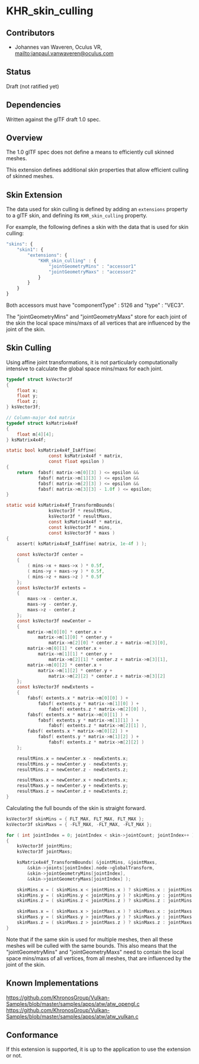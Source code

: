 # KHR\_skin\_culling

## Contributors

* Johannes van Waveren, Oculus VR, <mailto:janpaul.vanwaveren@oculus.com>

## Status

Draft (not ratified yet)

## Dependencies

Written against the glTF draft 1.0 spec.

## Overview

The 1.0 glTF spec does not define a means to efficiently cull skinned meshes.

This extension defines additional skin properties that allow efficient culling of skinned meshes.

## Skin Extension

The data used for skin culling is defined by adding an `extensions` property to a glTF skin, and defining its `KHR_skin_culling` property.

For example, the following defines a skin with the data that is used for skin culling:

```javascript
"skins": {
    "skin1": {
        "extensions": {
            "KHR_skin_culling" : {
                "jointGeometryMins" : "accessor1"
                "jointGeometryMaxs" : "accessor2"
            }
        }
    }
}
```

Both accessors must have "componentType" : 5126 and "type" : "VEC3".

The "jointGeometryMins" and "jointGeometryMaxs" store for each joint of the skin the local space mins/maxs of all vertices that are influenced by the joint of the skin.

## Skin Culling

Using affine joint transformations, it is not particularly computationally intensive to calculate the global space mins/maxs for each joint.

```C
typedef struct ksVector3f
{
    float x;
    float y;
    float z;
} ksVector3f;

// Column-major 4x4 matrix
typedef struct ksMatrix4x4f
{
    float m[4][4];
} ksMatrix4x4f;

static bool ksMatrix4x4f_IsAffine(
                const ksMatrix4x4f * matrix,
                const float epsilon )
{
    return	fabsf( matrix->m[0][3] ) <= epsilon &&
            fabsf( matrix->m[1][3] ) <= epsilon &&
            fabsf( matrix->m[2][3] ) <= epsilon &&
            fabsf( matrix->m[3][3] - 1.0f ) <= epsilon;
}

static void ksMatrix4x4f_TransformBounds(
                ksVector3f * resultMins,
                ksVector3f * resultMaxs,
                const ksMatrix4x4f * matrix,
                const ksVector3f * mins,
                const ksVector3f * maxs )
{
    assert( ksMatrix4x4f_IsAffine( matrix, 1e-4f ) );

    const ksVector3f center =
    {
        ( mins->x + maxs->x ) * 0.5f,
        ( mins->y + maxs->y ) * 0.5f,
        ( mins->z + maxs->z ) * 0.5f
    };
    const ksVector3f extents =
    {
        maxs->x - center.x,
        maxs->y - center.y,
        maxs->z - center.z
    };
    const ksVector3f newCenter =
    {
        matrix->m[0][0] * center.x +
            matrix->m[1][0] * center.y +
                matrix->m[2][0] * center.z + matrix->m[3][0],
        matrix->m[0][1] * center.x +
            matrix->m[1][1] * center.y +
                matrix->m[2][1] * center.z + matrix->m[3][1],
        matrix->m[0][2] * center.x +
            matrix->m[1][2] * center.y +
                matrix->m[2][2] * center.z + matrix->m[3][2]
    };
    const ksVector3f newExtents =
    {
        fabsf( extents.x * matrix->m[0][0] ) +
            fabsf( extents.y * matrix->m[1][0] ) +
                fabsf( extents.z * matrix->m[2][0] ),
        fabsf( extents.x * matrix->m[0][1] ) +
            fabsf( extents.y * matrix->m[1][1] ) +
                fabsf( extents.z * matrix->m[2][1] ),
        fabsf( extents.x * matrix->m[0][2] ) +
            fabsf( extents.y * matrix->m[1][2] ) +
                fabsf( extents.z * matrix->m[2][2] )
    };

    resultMins.x = newCenter.x - newExtents.x;
    resultMins.y = newCenter.y - newExtents.y;
    resultMins.z = newCenter.z - newExtents.z;

    resultMaxs.x = newCenter.x + newExtents.x;
    resultMaxs.y = newCenter.y + newExtents.y;
    resultMaxs.z = newCenter.z + newExtents.z;
}
```

Calculating the full bounds of the skin is straight forward.

```C
ksVector3f skinMins = { FLT_MAX, FLT_MAX, FLT_MAX };
ksVector3f skinMaxs = { -FLT_MAX, -FLT_MAX, -FLT_MAX };

for ( int jointIndex = 0; jointIndex < skin->jointCount; jointIndex++ )
{
    ksVector3f jointMins;
    ksVector3f jointMaxs;

    ksMatrix4x4f_TransformBounds( &jointMins, &jointMaxs,
        &skin->joints[jointIndex].node->globalTransform,
        &skin->jointGeometryMins[jointIndex],
        &skin->jointGeometryMaxs[jointIndex] );

    skinMins.x = ( skinMins.x < jointMins.x ) ? skinMins.x : jointMins.x;
    skinMins.y = ( skinMins.y < jointMins.y ) ? skinMins.y : jointMins.y;
    skinMins.z = ( skinMins.z < jointMins.z ) ? skinMins.z : jointMins.z;

    skinMaxs.x = ( skinMaxs.x > jointMaxs.x ) ? skinMaxs.x : jointMaxs.x;
    skinMaxs.y = ( skinMaxs.y > jointMaxs.y ) ? skinMaxs.y : jointMaxs.y;
    skinMaxs.z = ( skinMaxs.z > jointMaxs.z ) ? skinMaxs.z : jointMaxs.z;
}
```

Note that if the same skin is used for multiple meshes, then all these meshes will be culled with the same bounds.
This also means that the "jointGeometryMins" and "jointGeometryMaxs" need to contain the local space mins/maxs
of all vertices, from all meshes, that are influenced by the joint of the skin.

## Known Implementations

https://github.com/KhronosGroup/Vulkan-Samples/blob/master/samples/apps/atw/atw_opengl.c
https://github.com/KhronosGroup/Vulkan-Samples/blob/master/samples/apps/atw/atw_vulkan.c

## Conformance

If this extension is supported, it is up to the application to use the extension or not. 
